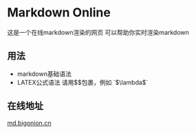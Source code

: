 # Markdown Online
这是一个在线markdown渲染的网页
可以帮助你实时渲染markdown

## 用法
+ markdown基础语法
+ LATEX公式语法 请用$$包裹，例如 `$\lambda$`

## 在线地址

[md.bigonion.cn](https://md.bigonion.cn)
